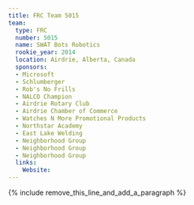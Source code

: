 ```yaml
---
title: FRC Team 5015
team:
  type: FRC
  number: 5015
  name: SWAT Bots Robotics
  rookie_year: 2014
  location: Airdrie, Alberta, Canada
  sponsors:
  - Microsoft
  - Schlumberger
  - Rob's No Frills
  - NALCO Champion
  - Airdrie Rotary Club
  - Airdrie Chamber of Commerce
  - Watches N More Promotional Products
  - Northstar Academy
  - East Lake Welding
  - Neighborhood Group
  - Neighborhood Group
  - Neighborhood Group
  links:
    Website:
---
```


{% include remove_this_line_and_add_a_paragraph %}